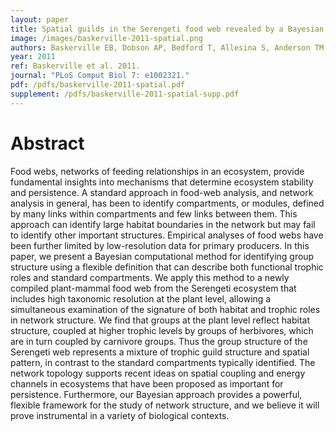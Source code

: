```yaml
---
layout: paper
title: Spatial guilds in the Serengeti food web revealed by a Bayesian group model
image: /images/baskerville-2011-spatial.png
authors: Baskerville EB, Dobson AP, Bedford T, Allesina S, Anderson TM, Pascual M.
year: 2011
ref: Baskerville et al. 2011.
journal: "PLoS Comput Biol 7: e1002321."
pdf: /pdfs/baskerville-2011-spatial.pdf
supplement: /pdfs/baskerville-2011-spatial-supp.pdf
---
```


# Abstract

Food webs, networks of feeding relationships in an ecosystem, provide fundamental insights into mechanisms that determine ecosystem stability and persistence. A standard approach in food-web analysis, and network analysis in general, has been to identify compartments, or modules, defined by many links within compartments and few links between them. This approach can identify large habitat boundaries in the network but may fail to identify other important structures. Empirical analyses of food webs have been further limited by low-resolution data for primary producers. In this paper, we present a Bayesian computational method for identifying group structure using a flexible definition that can describe both functional trophic roles and standard compartments. We apply this method to a newly compiled plant-mammal food web from the Serengeti ecosystem that includes high taxonomic resolution at the plant level, allowing a simultaneous examination of the signature of both habitat and trophic roles in network structure. We find that groups at the plant level reflect habitat structure, coupled at higher trophic levels by groups of herbivores, which are in turn coupled by carnivore groups. Thus the group structure of the Serengeti web represents a mixture of trophic guild structure and spatial pattern, in contrast to the standard compartments typically identified. The network topology supports recent ideas on spatial coupling and energy channels in ecosystems that have been proposed as important for persistence. Furthermore, our Bayesian approach provides a powerful, flexible framework for the study of network structure, and we believe it will prove instrumental in a variety of biological contexts.